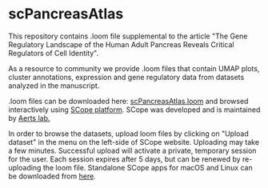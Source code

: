 # scPancreasAtlas

This repository contains .loom file supplemental to the article "The Gene Regulatory Landscape of the Human Adult Pancreas Reveals Critical Regulators of Cell Identity".

As a resource to community we provide .loom files that contain UMAP plots, cluster annotations, expression and gene regulatory data from datasets analyzed in the manuscript.

.loom files can be downloaded here: [scPancreasAtlas.loom](https://filesender.belnet.be/?s=download&token=8d087b4d-3909-4fc4-8c11-a92fb9989bec) and browsed interactively using [SCope platform](https://scope.aertslab.org). SCope was developed and is maintained by [Aerts lab.](https://www.aertslab.org/)

In order to browse the datasets, upload loom files by clicking on "Upload dataset" in the menu on the left-side of SCope website. Uploading may take a few minutes. Successful upload will activate a private, temporary session for the user. Each session expires after 5 days, but can be renewed by re-uploading the loom file. 
Standalone SCope apps for macOS and Linux can be downloaded from [here](https://github.com/aertslab/SCope/releases).
